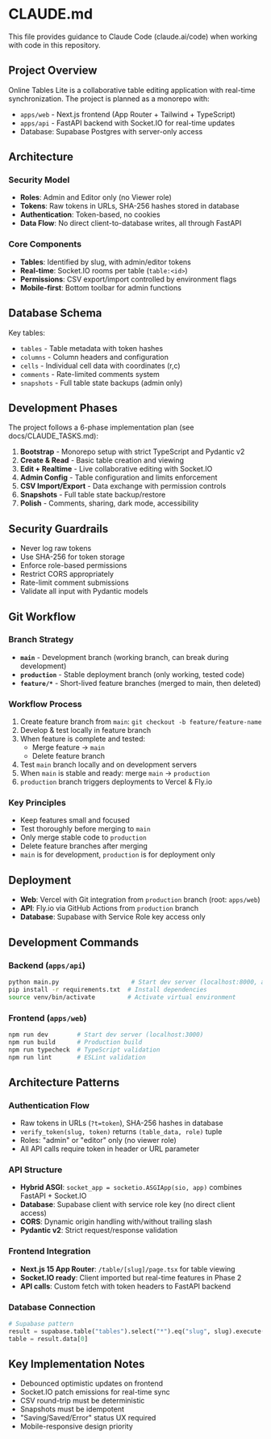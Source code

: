# CLAUDE.md

This file provides guidance to Claude Code (claude.ai/code) when working with code in this repository.

## Project Overview

Online Tables Lite is a collaborative table editing application with real-time synchronization. The project is planned as a monorepo with:

- `apps/web` - Next.js frontend (App Router + Tailwind + TypeScript)
- `apps/api` - FastAPI backend with Socket.IO for real-time updates
- Database: Supabase Postgres with server-only access

## Architecture

### Security Model
- **Roles**: Admin and Editor only (no Viewer role)
- **Tokens**: Raw tokens in URLs, SHA-256 hashes stored in database
- **Authentication**: Token-based, no cookies
- **Data Flow**: No direct client-to-database writes, all through FastAPI

### Core Components
- **Tables**: Identified by slug, with admin/editor tokens
- **Real-time**: Socket.IO rooms per table (`table:<id>`)
- **Permissions**: CSV export/import controlled by environment flags
- **Mobile-first**: Bottom toolbar for admin functions

## Database Schema

Key tables:
- `tables` - Table metadata with token hashes
- `columns` - Column headers and configuration
- `cells` - Individual cell data with coordinates (r,c)
- `comments` - Rate-limited comments system
- `snapshots` - Full table state backups (admin only)

## Development Phases

The project follows a 6-phase implementation plan (see docs/CLAUDE_TASKS.md):

1. **Bootstrap** - Monorepo setup with strict TypeScript and Pydantic v2
2. **Create & Read** - Basic table creation and viewing
3. **Edit + Realtime** - Live collaborative editing with Socket.IO
4. **Admin Config** - Table configuration and limits enforcement
5. **CSV Import/Export** - Data exchange with permission controls
6. **Snapshots** - Full table state backup/restore
7. **Polish** - Comments, sharing, dark mode, accessibility

## Security Guardrails

- Never log raw tokens
- Use SHA-256 for token storage
- Enforce role-based permissions
- Restrict CORS appropriately
- Rate-limit comment submissions
- Validate all input with Pydantic models

## Git Workflow

### Branch Strategy
- **`main`** - Development branch (working branch, can break during development)
- **`production`** - Stable deployment branch (only working, tested code)
- **`feature/*`** - Short-lived feature branches (merged to main, then deleted)

### Workflow Process
1. Create feature branch from `main`: `git checkout -b feature/feature-name`
2. Develop & test locally in feature branch
3. When feature is complete and tested: 
   - Merge feature → `main`
   - Delete feature branch
4. Test `main` branch locally and on development servers
5. When `main` is stable and ready: merge `main` → `production`
6. `production` branch triggers deployments to Vercel & Fly.io

### Key Principles
- Keep features small and focused
- Test thoroughly before merging to `main`
- Only merge stable code to `production`
- Delete feature branches after merging
- `main` is for development, `production` is for deployment only

## Deployment

- **Web**: Vercel with Git integration from `production` branch (root: `apps/web`)
- **API**: Fly.io via GitHub Actions from `production` branch
- **Database**: Supabase with Service Role key access only

## Development Commands

### Backend (`apps/api`)
```bash
python main.py                    # Start dev server (localhost:8000, auto-reload)
pip install -r requirements.txt  # Install dependencies
source venv/bin/activate         # Activate virtual environment
```

### Frontend (`apps/web`)  
```bash
npm run dev        # Start dev server (localhost:3000)
npm run build      # Production build
npm run typecheck  # TypeScript validation
npm run lint       # ESLint validation
```

## Architecture Patterns

### Authentication Flow
- Raw tokens in URLs (`?t=token`), SHA-256 hashes in database
- `verify_token(slug, token)` returns `(table_data, role)` tuple
- Roles: "admin" or "editor" only (no viewer role)
- All API calls require token in header or URL parameter

### API Structure
- **Hybrid ASGI**: `socket_app = socketio.ASGIApp(sio, app)` combines FastAPI + Socket.IO
- **Database**: Supabase client with service role key (no direct client access)
- **CORS**: Dynamic origin handling with/without trailing slash
- **Pydantic v2**: Strict request/response validation

### Frontend Integration
- **Next.js 15 App Router**: `/table/[slug]/page.tsx` for table viewing
- **Socket.IO ready**: Client imported but real-time features in Phase 2
- **API calls**: Custom fetch with token headers to FastAPI backend

### Database Connection
```python
# Supabase pattern
result = supabase.table("tables").select("*").eq("slug", slug).execute()
table = result.data[0]
```

## Key Implementation Notes

- Debounced optimistic updates on frontend
- Socket.IO patch emissions for real-time sync  
- CSV round-trip must be deterministic
- Snapshots must be idempotent
- "Saving/Saved/Error" status UX required
- Mobile-responsive design priority